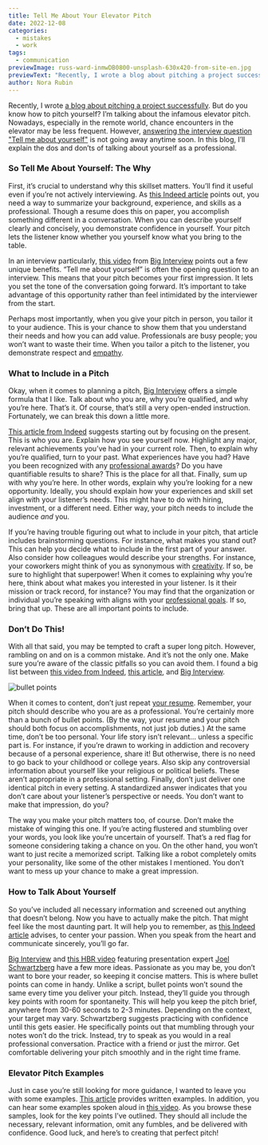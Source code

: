 ```yaml
---
title: Tell Me About Your Elevator Pitch
date: 2022-12-08
categories:
  - mistakes
  - work
tags:
  - communication
previewImage: russ-ward-inmwDB0800-unsplash-630x420-from-site-en.jpg
previewText: "Recently, I wrote a blog about pitching a project successfully. But do you know how to pitch yourself? I’m talking about the infamous elevator pitch. Nowadays, especially in the remote world, chance encounters in the elevator may be less frequent. However, answering the interview question \"Tell me about yourself\" is not going away anytime soon. In this blog, I’ll explain the dos and don’ts of talking about yourself as a professional."
author: Nora Rubin
---
```

Recently, I wrote [a blog about pitching a project successfully](https://pyrus.com/en/blog/popping-the-question-project-proposal). But do you know how to pitch yourself? I’m talking about the infamous elevator pitch. Nowadays, especially in the remote world, chance encounters in the elevator may be less frequent. However, [answering the interview question "Tell me about yourself"](https://www.indeed.com/career-advice/interviewing/interview-question-tell-me-about-yourself) is not going away anytime soon. In this blog, I’ll explain the dos and don’ts of talking about yourself as a professional.

### **So Tell Me About Yourself: The Why**

First, it’s crucial to understand why this skillset matters. You’ll find it useful even if you’re not actively interviewing. As [this Indeed article](https://www.indeed.com/career-advice/interviewing/interview-question-tell-me-about-yourself) points out, you need a way to summarize your background, experience, and skills as a professional. Though a resume does this on paper, you accomplish something different in a conversation. When you can describe yourself clearly and concisely, you demonstrate confidence in yourself. Your pitch lets the listener know whether you yourself know what you bring to the table.

In an interview particularly, [this video](https://www.youtube.com/watch?v=MmFuWmzeiDs) from [Big Interview](https://biginterview.com/instant-access) points out a few unique benefits. “Tell me about yourself” is often the opening question to an interview. This means that your pitch becomes your first impression. It lets you set the tone of the conversation going forward. It’s important to take advantage of this opportunity rather than feel intimidated by the interviewer from the start.

Perhaps most importantly, when you give your pitch in person, you tailor it to your audience. This is your chance to show them that you understand their needs and how you can add value. Professionals are busy people; you won’t want to waste their time. When you tailor a pitch to the listener, you demonstrate respect and [empathy](https://pyrus.com/en/blog/role-empathy-work).

### **What to Include in a Pitch**

Okay, when it comes to planning a pitch, [Big Interview](https://www.youtube.com/watch?v=MmFuWmzeiDs) offers a simple formula that I like. Talk about who you are, why you’re qualified, and why you’re here. That’s it. Of course, that’s still a very open-ended instruction. Fortunately, we can break this down a little more.

[This article from Indeed](https://www.indeed.com/career-advice/interviewing/interview-question-tell-me-about-yourself) suggests starting out by focusing on the present. This is who you are. Explain how you see yourself now. Highlight any major, relevant achievements you’ve had in your current role. Then, to explain why you’re qualified, turn to your past. What experiences have you had? Have you been recognized with any [professional awards](https://pyrus.com/en/blog/giving-awards-deserves-an-award)? Do you have quantifiable results to share? This is the place for all that. Finally, sum up with why you’re here. In other words, explain why you’re looking for a new opportunity. Ideally, you should explain how your experiences and skill set align with your listener’s needs. This might have to do with hiring, investment, or a different need. Either way, your pitch needs to include the audience _and_ you.

If you’re having trouble figuring out what to include in your pitch, that article includes brainstorming questions. For instance, what makes you stand out? This can help you decide what to include in the first part of your answer. Also consider how colleagues would describe your strengths. For instance, your coworkers might think of you as synonymous with [creativity](https://pyrus.com/en/blog/cultivate-creativity-to-unleash-success). If so, be sure to highlight that superpower! When it comes to explaining why you’re here, think about what makes you interested in your listener. Is it their mission or track record, for instance? You may find that the organization or individual you’re speaking with aligns with your [professional goals](https://pyrus.com/en/blog/ready-set-goals). If so, bring that up. These are all important points to include. 

### **Don’t Do This!**

With all that said, you may be tempted to craft a super long pitch. However, rambling on and on is a common mistake. And it’s not the only one. Make sure you’re aware of the classic pitfalls so you can avoid them. I found a big list between [this video from Indeed](https://www.youtube.com/watch?v=-Qho8oJGdIA), [this article](https://www.indeed.com/career-advice/interviewing/interview-question-tell-me-about-yourself), and [Big Interview](https://www.youtube.com/watch?v=MmFuWmzeiDs).

![bullet points](glenn-carstens-peters-RLw-UC03Gwc-unsplash-1-300x200.webp)

When it comes to content, don’t just repeat [your resume](https://pyrus.com/en/blog/get-resume-writing-right). Remember, your pitch should describe who you are as a professional. You’re certainly more than a bunch of bullet points. (By the way, your resume and your pitch should both focus on accomplishments, not just job duties.) At the same time, don’t be too personal. Your life story isn’t relevant… unless a specific part is. For instance, if you’re drawn to working in addiction and recovery because of a personal experience, share it! But otherwise, there is no need to go back to your childhood or college years. Also skip any controversial information about yourself like your religious or political beliefs. These aren’t appropriate in a professional setting. Finally, don’t just deliver one identical pitch in every setting. A standardized answer indicates that you don’t care about your listener’s perspective or needs. You don’t want to make that impression, do you?

The way you make your pitch matters too, of course. Don’t make the mistake of winging this one. If you’re acting flustered and stumbling over your words, you look like you’re uncertain of yourself. That’s a red flag for someone considering taking a chance on you. On the other hand, you won’t want to just recite a memorized script. Talking like a robot completely omits your personality, like some of the other mistakes I mentioned. You don’t want to mess up your chance to make a great impression.

### **How to Talk About Yourself**

So you’ve included all necessary information and screened out anything that doesn’t belong. Now you have to actually make the pitch. That might feel like the most daunting part. It will help you to remember, as [this Indeed article](https://www.indeed.com/career-advice/interviewing/interview-question-tell-me-about-yourself) advises, to center your passion. When you speak from the heart and communicate sincerely, you’ll go far.

[Big Interview](https://www.youtube.com/watch?v=MmFuWmzeiDs) and [this HBR video](https://www.youtube.com/watch?v=YEt2DVQnzLM) featuring presentation expert [Joel Schwartzberg](https://www.joelschwartzberg.net/) have a few more ideas. Passionate as you may be, you don’t want to bore your reader, so keeping it concise matters. This is where bullet points can come in handy. Unlike a script, bullet points won’t sound the same every time you deliver your pitch. Instead, they’ll guide you through key points with room for spontaneity. This will help you keep the pitch brief, anywhere from 30-60 seconds to 2-3 minutes. Depending on the context, your target may vary. Schwartzberg suggests practicing with confidence until this gets easier. He specifically points out that mumbling through your notes won’t do the trick. Instead, try to speak as you would in a real professional conversation. Practice with a friend or just the mirror. Get comfortable delivering your pitch smoothly and in the right time frame.

### **Elevator Pitch Examples**

Just in case you’re still looking for more guidance, I wanted to leave you with some examples. [This article](https://www.indeed.com/career-advice/interviewing/interview-question-tell-me-about-yourself) provides written examples. In addition, you can hear some examples spoken aloud in [this video](https://www.youtube.com/watch?v=nXftcHGFqPE). As you browse these samples, look for the key points I’ve outlined. They should all include the necessary, relevant information, omit any fumbles, and be delivered with confidence. Good luck, and here’s to creating that perfect pitch!